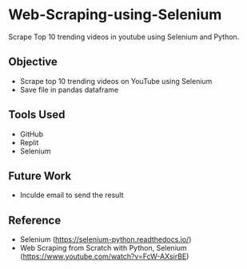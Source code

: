 # Web-Scraping-using-Selenium
Scrape Top 10 trending videos in youtube using Selenium and Python.

## Objective
* Scrape top 10 trending videos on YouTube using Selenium
* Save file in pandas dataframe

## Tools Used
* GitHub
* Replit
* Selenium

## Future Work
* Inculde email to send the result

## Reference
* Selenium (https://selenium-python.readthedocs.io/)
* Web Scraping from Scratch with Python, Selenium (https://www.youtube.com/watch?v=FcW-AXsirBE)
